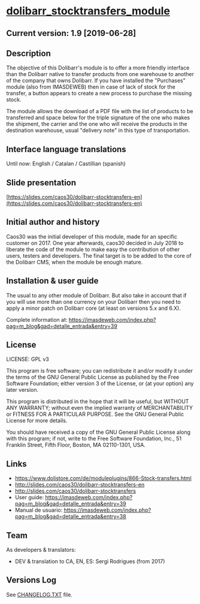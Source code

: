 # [dolibarr_stocktransfers_module](https://github.com/caos30/dolibarr_stocktransfers_module)

## Current version: 1.9 [2019-06-28]

## Description

The objective of this Dolibarr's module is to offer a more friendly interface than the Dolibarr native to transfer products from one warehouse to another of the company that owns Dolibarr. If you have installed the "Purchases" module (also from IMASDEWEB) then in case of lack of stock for the transfer, a button appears to create a new process to purchase the missing stock.

The module allows the download of a PDF file with the list of products to be transferred and space below for the triple signature of the one who makes the shipment, the carrier and the one who will receive the products in the destination warehouse, usual "delivery note" in this type of transportation.

## Interface language translations

Until now: English / Catalan / Castillian (spanish)

## Slide presentation

[https://slides.com/caos30/dolibarr-stocktransfers-en](https://slides.com/caos30/dolibarr-stocktransfers-en)

## Initial author and history

Caos30 was the initial developer of this module, made for an specific customer on 2017. One year afterwards, caos30 decided in July 2018 to liberate the code of the module to make easy the contribution of other users, testers and developers. The final target is to be added to the core of the Dolibarr CMS, when the module be enough mature.

## Installation & user guide

The usual to any other module of Dolibarr. But also take in account that if you will use more than one currency on your Dolibarr then you need to apply a minor patch on Dolibarr core (at least on versions 5.x and 6.X).

Complete information at: https://imasdeweb.com/index.php?pag=m_blog&gad=detalle_entrada&entry=39

## License

LICENSE: GPL v3

This program is free software; you can redistribute it and/or
modify it under the terms of the GNU General Public License
as published by the Free Software Foundation; either version 3
of the License, or (at your option) any later version.

This program is distributed in the hope that it will be useful,
but WITHOUT ANY WARRANTY; without even the implied warranty of
MERCHANTABILITY or FITNESS FOR A PARTICULAR PURPOSE. See the
GNU General Public License for more details.

You should have received a copy of the GNU General Public License
along with this program; if not, write to the Free Software
Foundation, Inc., 51 Franklin Street, Fifth Floor, Boston, MA 02110-1301, USA.

## Links

- https://www.dolistore.com/de/moduleplugins/866-Stock-transfers.html
- http://slides.com/caos30/dolibarr-stocktransfers-en
- http://slides.com/caos30/dolibarr-stocktransfers
- User guide: https://imasdeweb.com/index.php?pag=m_blog&gad=detalle_entrada&entry=39
- Manual de usuario: https://imasdeweb.com/index.php?pag=m_blog&gad=detalle_entrada&entry=38

## Team

As developers & translators:

 - DEV & translation to CA, EN, ES: Sergi Rodrigues (from 2017)

## Versions Log

See [CHANGELOG.TXT](https://github.com/caos30/dolibarr_stocktransfers_module/blob/master/CHANGELOG.TXT) file.
